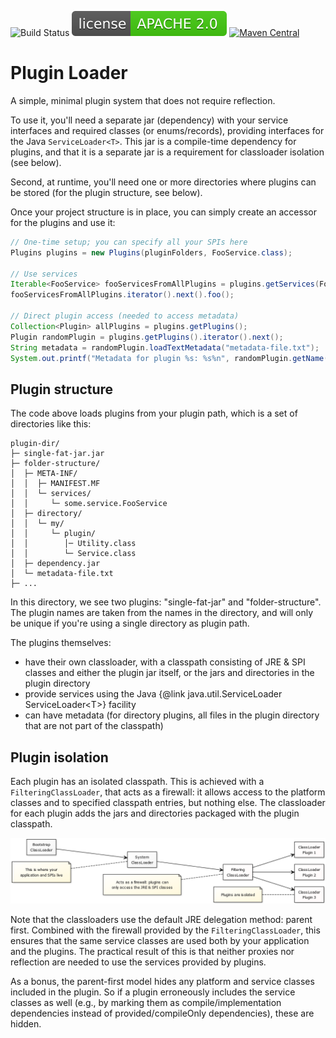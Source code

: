 ![Build Status](https://github.com/opwvhk/plugin-loader/workflows/Maven%20Build/badge.svg)
[![license](doc/license-APACHE-2.0-brightgreen.svg)](https://www.apache.org/licenses/LICENSE-2.0.html)
[![Maven Central](https://maven-badges.herokuapp.com/maven-central/net.sf.opk/plugin-loader/badge.svg)](https://maven-badges.herokuapp.com/maven-central/net.sf.opk/plugin-loader)

Plugin Loader
=============

A simple, minimal plugin system that does not require reflection.

To use it, you'll need a separate jar (dependency) with your service interfaces and required classes
(or enums/records), providing interfaces for the Java `ServiceLoader<T>`. This jar is a compile-time
dependency for plugins, and that it is a separate jar is a requirement for classloader isolation
(see below).

Second, at runtime, you'll need one or more directories where plugins can be stored (for the plugin
structure, see below).

Once your project structure is in place, you can simply create an accessor for the plugins and use
it:

```java
// One-time setup; you can specify all your SPIs here
Plugins plugins = new Plugins(pluginFolders, FooService.class);

// Use services
Iterable<FooService> fooServicesFromAllPlugins = plugins.getServices(FooService.class);
fooServicesFromAllPlugins.iterator().next().foo();

// Direct plugin access (needed to access metadata)
Collection<Plugin> allPlugins = plugins.getPlugins();
Plugin randomPlugin = plugins.getPlugins().iterator().next();
String metadata = randomPlugin.loadTextMetadata("metadata-file.txt");
System.out.printf("Metadata for plugin %s: %s%n", randomPlugin.getName(), metadata);
```

Plugin structure
----------------

The code above loads plugins from your plugin path, which is a set of directories like this:

	plugin-dir/
	├─ single-fat-jar.jar
	├─ folder-structure/
	│  ├─ META-INF/
	│  │  ├─ MANIFEST.MF
	│  │  └─ services/
	│  │     └─ some.service.FooService
	│  ├─ directory/
	│  │  └─ my/
	│  │     └─ plugin/
	│  │        │─ Utility.class
	│  │        └─ Service.class
	│  ├─ dependency.jar
	│  └─ metadata-file.txt
	├─ ...


In this directory, we see two plugins: "single-fat-jar" and "folder-structure". The plugin names are
taken from the names in the  directory, and will only be unique if you're using a single directory
as plugin path.

The plugins themselves:

<ul><li>
have their own classloader, with a classpath consisting of JRE &amp; SPI classes and either the
plugin jar itself, or the jars and directories in the plugin directory
</li><li>
provide services using the Java {@link java.util.ServiceLoader ServiceLoader&lt;T&gt;} facility
</li><li>
can have metadata (for directory plugins, all files in the plugin directory that are not part of the
classpath)
</li></ul>

Plugin isolation
----------------

Each plugin has an isolated classpath. This is achieved with a `FilteringClassLoader`, that acts as
a firewall: it allows access to the platform classes and to specified classpath entries, but nothing
else. The classloader for each plugin adds the jars and directories packaged with the plugin
classpath.

![Class Loader Structure](doc/PluginClassLoaders.png "Class Loader Structure")

Note that the classloaders use the default JRE delegation method: parent first. Combined with the
firewall provided by the `FilteringClassLoader`, this ensures that the same service classes are used
both by your application and the plugins. The practical result of this is that neither proxies nor
reflection are needed to use the services provided by plugins.

As a bonus, the parent-first model hides any platform and service classes included in the plugin.
So if a plugin erroneously includes the service classes as well (e.g., by marking them as
compile/implementation dependencies instead of provided/compileOnly dependencies), these are hidden.

